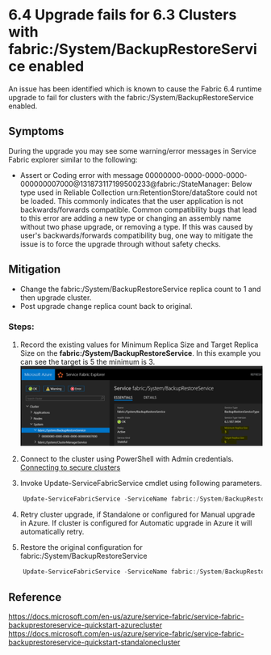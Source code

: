 # 6.4 Upgrade fails for 6.3 Clusters with fabric:/System/BackupRestoreService enabled

An issue has been identified which is known to cause the Fabric 6.4 runtime upgrade to fail for clusters with the fabric:/System/BackupRestoreService enabled.

## Symptoms
During the upgrade you may see some warning/error messages in Service Fabric explorer similar to the following:

- Assert or Coding error with message 00000000-0000-0000-0000-000000007000@131873117199500233@fabric:/StateManager: Below type used in Reliable Collection urn:RetentionStore/dataStore could not be loaded. This commonly indicates that the user application is not backwards/forwards compatible. Common compatibility bugs that lead to this error are adding a new type or changing an assembly name without two phase upgrade, or removing a type. If this was caused by user's backwards/forwards compatibility bug, one way to mitigate the issue is to force the upgrade through without safety checks.

## Mitigation

- Change the fabric:/System/BackupRestoreService replica count to 1 and then upgrade cluster. 
- Post upgrade change replica count back to original.

### Steps: 
1. Record the existing values for Minimum Replica Size and Target Replica Size on the **fabric:/System/BackupRestoreService**.  In this example you can see the target is 5 the minimum is 3.
![FabricBRS_001](../media/FabricBRS_001.png)

2. Connect to the cluster using PowerShell with Admin credentials.  [Connecting to secure clusters](../Cluster/Connecting%20to%20secure%20clusters%20with%20PowerShell.md)

3. Invoke Update-ServiceFabricService cmdlet using following parameters.
```PowerShell
    Update-ServiceFabricService -ServiceName fabric:/System/BackupRestoreService -Stateful -Confirm -MinReplicaSetSize 1 -TargetReplicaSetSize 1
```
4. Retry cluster upgrade, if Standalone or configured for Manual upgrade in Azure.  If cluster is configured for Automatic upgrade in Azure it will automatically retry.

5. Restore the original configuration for fabric:/System/BackupRestoreService
```PowerShell
    Update-ServiceFabricService -ServiceName fabric:/System/BackupRestoreService -Stateful -Confirm -MinReplicaSetSize 3 -TargetReplicaSetSize 5
```
## Reference
https://docs.microsoft.com/en-us/azure/service-fabric/service-fabric-backuprestoreservice-quickstart-azurecluster
https://docs.microsoft.com/en-us/azure/service-fabric/service-fabric-backuprestoreservice-quickstart-standalonecluster

